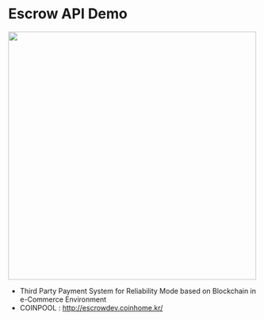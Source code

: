 Escrow API Demo
============================================================

<img src="http://www.4intel.net/images/sub/coinpool_world_20180710_134534.png" width="500"/>

* Third Party Payment System for Reliability Mode based on Blockchain in e-Commerce Environment 
* COINPOOL : http://escrowdev.coinhome.kr/
